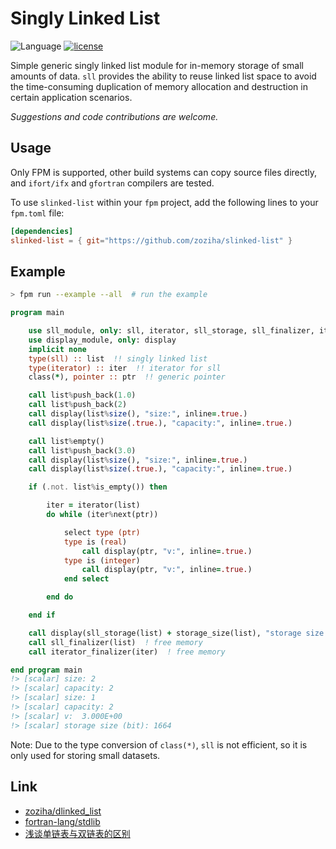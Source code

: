 # Singly Linked List

![Language](https://img.shields.io/badge/-Fortran-734f96?logo=fortran&logoColor=white)
[![license](https://img.shields.io/badge/License-MIT-pink)](LICENSE)

Simple generic singly linked list module for in-memory storage of small amounts of data. `sll` provides the ability to reuse linked list space to avoid the time-consuming duplication of memory allocation and destruction in certain application scenarios.

*Suggestions and code contributions are welcome.*

## Usage

Only FPM is supported, other build systems can copy source files directly,
and `ifort/ifx` and `gfortran` compilers are tested.

To use `slinked-list` within your `fpm` project, add the following lines to your `fpm.toml` file:

```toml
[dependencies]
slinked-list = { git="https://github.com/zoziha/slinked-list" }
```

## Example

```sh
> fpm run --example --all  # run the example
```

```fortran
program main

    use sll_module, only: sll, iterator, sll_storage, sll_finalizer, iterator_finalizer
    use display_module, only: display
    implicit none
    type(sll) :: list  !! singly linked list
    type(iterator) :: iter  !! iterator for sll
    class(*), pointer :: ptr  !! generic pointer

    call list%push_back(1.0)
    call list%push_back(2)
    call display(list%size(), "size:", inline=.true.)
    call display(list%size(.true.), "capacity:", inline=.true.)

    call list%empty()
    call list%push_back(3.0)
    call display(list%size(), "size:", inline=.true.)
    call display(list%size(.true.), "capacity:", inline=.true.)

    if (.not. list%is_empty()) then

        iter = iterator(list)
        do while (iter%next(ptr))

            select type (ptr)
            type is (real)
                call display(ptr, "v:", inline=.true.)
            type is (integer)
                call display(ptr, "v:", inline=.true.)
            end select

        end do

    end if

    call display(sll_storage(list) + storage_size(list), "storage size (bit):", inline=.true.)
    call sll_finalizer(list)  ! free memory
    call iterator_finalizer(iter)  ! free memory

end program main
!> [scalar] size: 2
!> [scalar] capacity: 2
!> [scalar] size: 1
!> [scalar] capacity: 2
!> [scalar] v:  3.000E+00
!> [scalar] storage size (bit): 1664
```

Note: Due to the type conversion of `class(*)`, `sll` is not efficient, so it is only used for storing small datasets.

## Link

- [zoziha/dlinked_list](https://gitee.com/zoziha/dlinked_list)
- [fortran-lang/stdlib](https://github.com/fortran-lang/stdlib)
- [浅谈单链表与双链表的区别](https://blog.csdn.net/kangxidagege/article/details/80211225)
